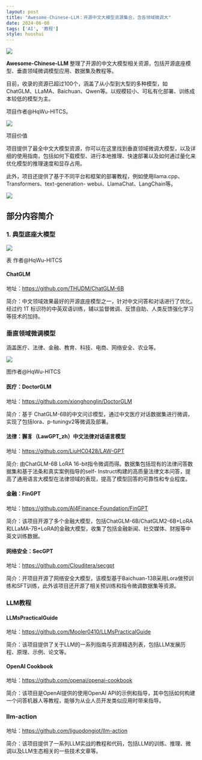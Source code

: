 ```yaml
---
layout: post
title: "Awesome-Chinese-LLM：开源中文大模型资源集合，含各领域微调大"
date: 2024-06-08
tags: ['AI', '教程']
style: huoshui
---
```




![](/assets/images/42bb7fe82fa244a6b475c81ee3958878.png)

**Awesome-Chinese-LLM** 整理了开源的中文大模型相关资源，包括开源底座模型、垂直领域微调模型应用、数据集及教程等。

目前，收录的资源已超过100个，涵盖了从小型到大型的多种模型，如ChatGLM、LLaMA、Baichuan、Qwen等。以规模较小、可私有化部署、训练成本较低的模型为主。

项目作者@HqWu-HITCS。

![](/assets/images/bac1c3bafead4a2fb4b999ffae3d0009.png)  

项目价值

项目提供了最全中文大模型资源，你可以在这里找到垂直领域微调大模型，以及详细的使用指南，包括如何下载模型、进行本地推理、快速部署以及如何通过量化来优化模型的推理速度和显存占用。

此外，项目还提供了基于不同平台和框架的部署教程，例如使用llama.cpp、Transformers、text-generation-
webui、LlamaChat、LangChain等。

![](/assets/images/9ef542e30d4840f6b4075c9780cbfb52.png)

## 部分内容简介

### 1\. 典型底座大模型

![](/assets/images/446cd1e97bcc4b2d9a6e1cb1d9d34cad.png)

表 作者@HqWu-HITCS

#### ChatGLM

地址：https://github.com/THUDM/ChatGLM-6B

简介：中文领域效果最好的开源底座模型之一，针对中文问答和对话进行了优化。经过约 1T
标识符的中英双语训练，辅以监督微调、反馈自助、人类反馈强化学习等技术的加持。

  

### 垂直领域微调模型

涵盖医疗、法律、金融、教育、科技、电商、网络安全、农业等。

![](/assets/images/a7501ce98cac437b9751ce799e8b1fcf.png)

图作者@HqWu-HITCS

#### 医疗：DoctorGLM

地址：https://github.com/xionghonglin/DoctorGLM

简介：基于 ChatGLM-6B的中文问诊模型，通过中文医疗对话数据集进行微调，实现了包括lora、p-tuningv2等微调及部署。

#### 法律：獬豸（LawGPT_zh）中文法律对话语言模型

地址：https://github.com/LiuHC0428/LAW-GPT

简介: 由ChatGLM-6B LoRA 16-bit指令微调而得。数据集包括现有的法律问答数据集和基于法条和真实案例指导的self-
Instruct构建的高质量法律文本问答，提高了通用语言大模型在法律领域的表现，提高了模型回答的可靠性和专业程度。

#### 金融：FinGPT

地址：https://github.com/AI4Finance-Foundation/FinGPT

简介：该项目开源了多个金融大模型，包括ChatGLM-6B/ChatGLM2-6B+LoRA和LLaMA-7B+LoRA的金融大模型，收集了包括金融新闻、社交媒体、财报等中英文训练数据。

#### 网络安全：SecGPT

地址：https://github.com/Clouditera/secgpt

简介：开项目开源了网络安全大模型，该模型基于Baichuan-13B采用Lora做预训练和SFT训练，此外该项目还开源了相关预训练和指令微调数据集等资源。

### LLM教程

#### LLMsPracticalGuide

地址：https://github.com/Mooler0410/LLMsPracticalGuide

简介：该项目提供了关于LLM的一系列指南与资源精选列表，包括LLM发展历程、原理、示例、论文等。

#### OpenAI Cookbook

地址：https://github.com/openai/openai-cookbook

简介：该项目是OpenAI提供的使用OpenAI API的示例和指导，其中包括如何构建一个问答机器人等教程，能够为从业人员开发类似应用时带来指导。

### llm-action

地址：https://github.com/liguodongiot/llm-action

简介：该项目提供了一系列LLM实战的教程和代码，包括LLM的训练、推理、微调以及LLM生态相关的一些技术文章等。

  

  
